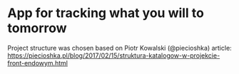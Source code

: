 # App for tracking what you will to tomorrow

Project structure was chosen based on Piotr Kowalski (@piecioshka) article: <https://piecioshka.pl/blog/2017/02/15/struktura-katalogow-w-projekcie-front-endowym.html>
